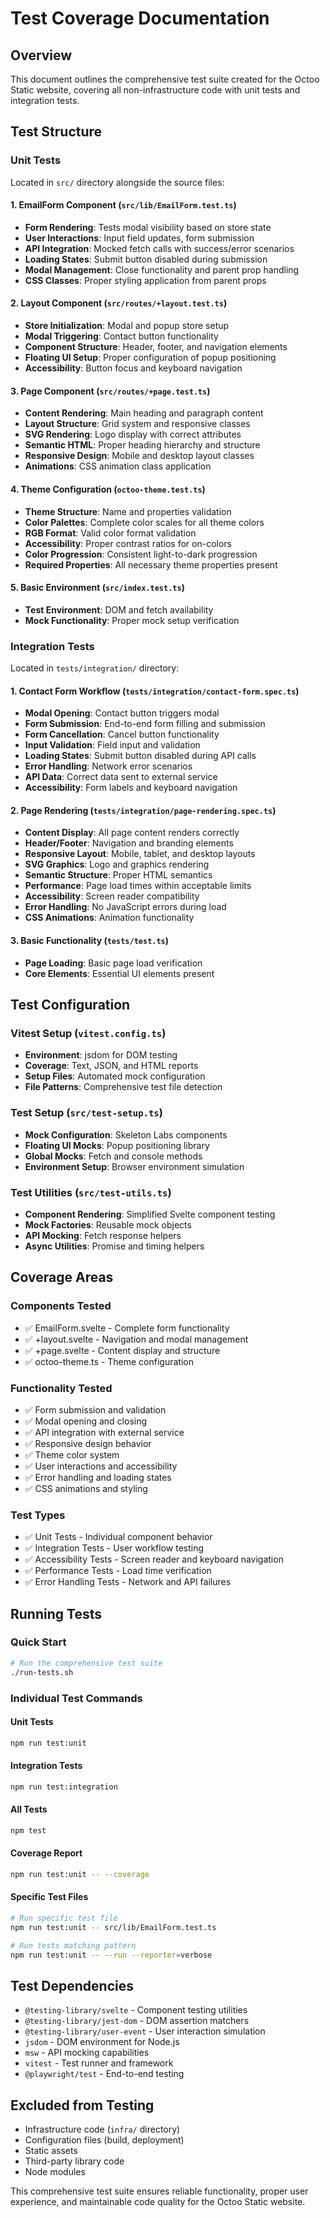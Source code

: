 # Test Coverage Documentation

## Overview
This document outlines the comprehensive test suite created for the Octoo Static website, covering all non-infrastructure code with unit tests and integration tests.

## Test Structure

### Unit Tests
Located in `src/` directory alongside the source files:

#### 1. EmailForm Component (`src/lib/EmailForm.test.ts`)
- **Form Rendering**: Tests modal visibility based on store state
- **User Interactions**: Input field updates, form submission
- **API Integration**: Mocked fetch calls with success/error scenarios
- **Loading States**: Submit button disabled during submission
- **Modal Management**: Close functionality and parent prop handling
- **CSS Classes**: Proper styling application from parent props

#### 2. Layout Component (`src/routes/+layout.test.ts`)
- **Store Initialization**: Modal and popup store setup
- **Modal Triggering**: Contact button functionality
- **Component Structure**: Header, footer, and navigation elements
- **Floating UI Setup**: Proper configuration of popup positioning
- **Accessibility**: Button focus and keyboard navigation

#### 3. Page Component (`src/routes/+page.test.ts`)
- **Content Rendering**: Main heading and paragraph content
- **Layout Structure**: Grid system and responsive classes
- **SVG Rendering**: Logo display with correct attributes
- **Semantic HTML**: Proper heading hierarchy and structure
- **Responsive Design**: Mobile and desktop layout classes
- **Animations**: CSS animation class application

#### 4. Theme Configuration (`octoo-theme.test.ts`)
- **Theme Structure**: Name and properties validation
- **Color Palettes**: Complete color scales for all theme colors
- **RGB Format**: Valid color format validation
- **Accessibility**: Proper contrast ratios for on-colors
- **Color Progression**: Consistent light-to-dark progression
- **Required Properties**: All necessary theme properties present

#### 5. Basic Environment (`src/index.test.ts`)
- **Test Environment**: DOM and fetch availability
- **Mock Functionality**: Proper mock setup verification

### Integration Tests
Located in `tests/integration/` directory:

#### 1. Contact Form Workflow (`tests/integration/contact-form.spec.ts`)
- **Modal Opening**: Contact button triggers modal
- **Form Submission**: End-to-end form filling and submission
- **Form Cancellation**: Cancel button functionality
- **Input Validation**: Field input and validation
- **Loading States**: Submit button disabled during API calls
- **Error Handling**: Network error scenarios
- **API Data**: Correct data sent to external service
- **Accessibility**: Form labels and keyboard navigation

#### 2. Page Rendering (`tests/integration/page-rendering.spec.ts`)
- **Content Display**: All page content renders correctly
- **Header/Footer**: Navigation and branding elements
- **Responsive Layout**: Mobile, tablet, and desktop layouts
- **SVG Graphics**: Logo and graphics rendering
- **Semantic Structure**: Proper HTML semantics
- **Performance**: Page load times within acceptable limits
- **Accessibility**: Screen reader compatibility
- **Error Handling**: No JavaScript errors during load
- **CSS Animations**: Animation functionality

#### 3. Basic Functionality (`tests/test.ts`)
- **Page Loading**: Basic page load verification
- **Core Elements**: Essential UI elements present

## Test Configuration

### Vitest Setup (`vitest.config.ts`)
- **Environment**: jsdom for DOM testing
- **Coverage**: Text, JSON, and HTML reports
- **Setup Files**: Automated mock configuration
- **File Patterns**: Comprehensive test file detection

### Test Setup (`src/test-setup.ts`)
- **Mock Configuration**: Skeleton Labs components
- **Floating UI Mocks**: Popup positioning library
- **Global Mocks**: Fetch and console methods
- **Environment Setup**: Browser environment simulation

### Test Utilities (`src/test-utils.ts`)
- **Component Rendering**: Simplified Svelte component testing
- **Mock Factories**: Reusable mock objects
- **API Mocking**: Fetch response helpers
- **Async Utilities**: Promise and timing helpers

## Coverage Areas

### Components Tested
- ✅ EmailForm.svelte - Complete form functionality
- ✅ +layout.svelte - Navigation and modal management
- ✅ +page.svelte - Content display and structure
- ✅ octoo-theme.ts - Theme configuration

### Functionality Tested
- ✅ Form submission and validation
- ✅ Modal opening and closing
- ✅ API integration with external service
- ✅ Responsive design behavior
- ✅ Theme color system
- ✅ User interactions and accessibility
- ✅ Error handling and loading states
- ✅ CSS animations and styling

### Test Types
- ✅ Unit Tests - Individual component behavior
- ✅ Integration Tests - User workflow testing
- ✅ Accessibility Tests - Screen reader and keyboard navigation
- ✅ Performance Tests - Load time verification
- ✅ Error Handling Tests - Network and API failures

## Running Tests

### Quick Start
```bash
# Run the comprehensive test suite
./run-tests.sh
```

### Individual Test Commands

#### Unit Tests
```bash
npm run test:unit
```

#### Integration Tests
```bash
npm run test:integration
```

#### All Tests
```bash
npm test
```

#### Coverage Report
```bash
npm run test:unit -- --coverage
```

#### Specific Test Files
```bash
# Run specific test file
npm run test:unit -- src/lib/EmailForm.test.ts

# Run tests matching pattern
npm run test:unit -- --run --reporter=verbose
```

## Test Dependencies
- `@testing-library/svelte` - Component testing utilities
- `@testing-library/jest-dom` - DOM assertion matchers
- `@testing-library/user-event` - User interaction simulation
- `jsdom` - DOM environment for Node.js
- `msw` - API mocking capabilities
- `vitest` - Test runner and framework
- `@playwright/test` - End-to-end testing

## Excluded from Testing
- Infrastructure code (`infra/` directory)
- Configuration files (build, deployment)
- Static assets
- Third-party library code
- Node modules

This comprehensive test suite ensures reliable functionality, proper user experience, and maintainable code quality for the Octoo Static website.
